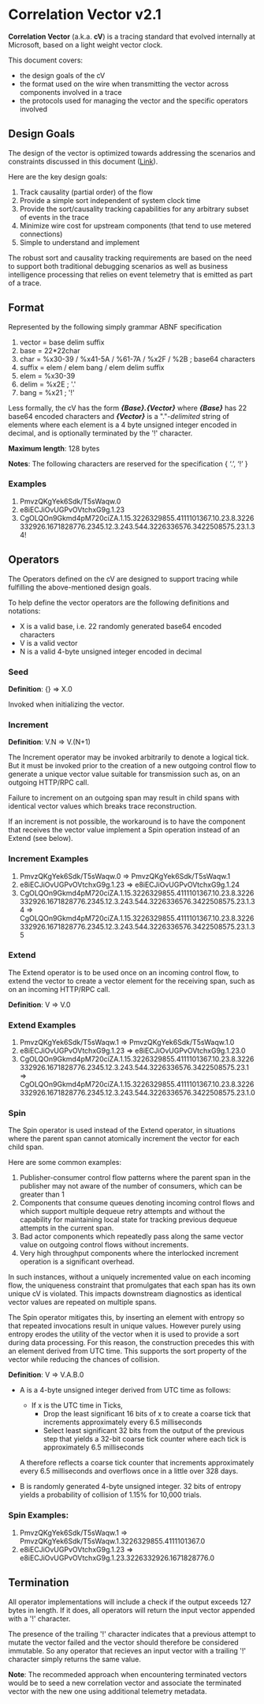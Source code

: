 # Correlation Vector v2.1

**Correlation Vector** (a.k.a. **cV**) is a tracing standard that evolved internally at Microsoft, based on a light weight vector clock.

This document covers:
- the design goals of the cV
- the format used on the wire when transmitting the vector across components involved in a trace
- the protocols used for managing the vector and the specific operators involved

## Design Goals

The design of the vector is optimized towards addressing the scenarios and constraints discussed in this document ([Link](Scenarios.md)).

Here are the key design goals:

1. Track causality (partial order) of the flow
2. Provide a simple sort independent of system clock time
3. Provide the sort/causality tracking capabilities for any arbitrary subset of events in the trace
4. Minimize wire cost for upstream components (that tend to use metered connections)
5. Simple to understand and implement

The robust sort and causality tracking requirements are based on the need to support both traditional debugging scenarios as well as business intelligence processing that relies on event telemetry that is emitted as part of a trace.

## Format

Represented by the following simply grammar ABNF specification

1. vector = base delim suffix
2. base = 22*22char
3. char = %x30-39 / %x41-5A / %61-7A / %x2F / %2B ; base64 characters
4. suffix = elem / elem bang / elem delim suffix
5. elem = %x30-39
6. delim = %x2E ; '.'
7. bang = %x21 ; '!'

Less formally, the cV has the form **_{Base}.{Vector}_** where **_{Base}_** has 22 base64 encoded characters and **_{Vector}_** is a "."-_delimited_ string of elements where each element is a 4 byte unsigned integer encoded in decimal, and is optionally terminated by the '!' character.

**Maximum length**: 128 bytes

**Notes**: The following characters are reserved for the specification { ‘.’, ‘!’ }

### Examples

1. PmvzQKgYek6Sdk/T5sWaqw.0
2. e8iECJiOvUGPvOVtchxG9g.1.23
3. CgOLQOn9Gkmd4pM720ciZA.1.15.3226329855.4111101367.10.23.8.3226332926.1671828776.2345.12.3.243.544.3226336576.3422508575.23.1.34!

## Operators

The Operators defined on the cV are designed to support tracing while fulfilling the above-mentioned design goals.

To help define the vector operators are the following definitions and notations:

- X is a valid base, i.e. 22 randomly generated base64 encoded characters
- V is a valid vector
- N is a valid 4-byte unsigned integer encoded in decimal

### Seed

**Definition**: {} => X.0

Invoked when initializing the vector.

### Increment

**Definition**: V.N => V.(N+1)

The Increment operator may be invoked arbitrarily to denote a logical tick. But it must be invoked prior to the creation of a new outgoing control flow to generate a unique vector value suitable for transmission such as, on an outgoing HTTP/RPC call.

Failure to increment on an outgoing span may result in child spans with identical vector values which breaks trace reconstruction.

If an increment is not possible, the workaround is to have the component that receives the vector value implement a Spin operation instead of an Extend (see below).

### Increment Examples

1. PmvzQKgYek6Sdk/T5sWaqw.0 => PmvzQKgYek6Sdk/T5sWaqw.1
2. e8iECJiOvUGPvOVtchxG9g.1.23 => e8iECJiOvUGPvOVtchxG9g.1.24
3. CgOLQOn9Gkmd4pM720ciZA.1.15.3226329855.4111101367.10.23.8.3226332926.1671828776.2345.12.3.243.544.3226336576.3422508575.23.1.34 => CgOLQOn9Gkmd4pM720ciZA.1.15.3226329855.4111101367.10.23.8.3226332926.1671828776.2345.12.3.243.544.3226336576.3422508575.23.1.35

### Extend

The Extend operator is to be used once on an incoming control flow, to extend the vector to create a vector element for the receiving span, such as on an incoming HTTP/RPC call. 

**Definition**: V => V.0

### Extend Examples

1. PmvzQKgYek6Sdk/T5sWaqw.1 => PmvzQKgYek6Sdk/T5sWaqw.1.0
2. e8iECJiOvUGPvOVtchxG9g.1.23 => e8iECJiOvUGPvOVtchxG9g.1.23.0
3. CgOLQOn9Gkmd4pM720ciZA.1.15.3226329855.4111101367.10.23.8.3226332926.1671828776.2345.12.3.243.544.3226336576.3422508575.23.1 => CgOLQOn9Gkmd4pM720ciZA.1.15.3226329855.4111101367.10.23.8.3226332926.1671828776.2345.12.3.243.544.3226336576.3422508575.23.1.0

### Spin

The Spin operator is used instead of the Extend operator, in situations where the parent span cannot atomically increment the vector for each child span. 

Here are some common examples:

1. Publisher-consumer control flow patterns where the parent span in the publisher may not aware of the number of consumers, which can be greater than 1
2. Components that consume queues denoting incoming control flows and which support multiple dequeue retry attempts and without the capability for maintaining local state for tracking previous dequeue attempts in the current span.
3. Bad actor components which repeatedly pass along the same vector value on outgoing control flows without increments.
4. Very high throughput components where the interlocked increment operation is a significant overhead.

In such instances, without a uniquely incremented value on each incoming flow, the uniqueness constraint that promulgates that each span has its own unique cV is violated. This impacts downstream diagnostics as identical vector values are repeated on multiple spans.

The Spin operator mitigates this, by inserting an element with entropy so that repeated invocations result in unique values. However purely using entropy erodes the utility of the vector when it is used to provide a sort during data processing. For this reason, the construction precedes this with an element derived from UTC time. This supports the sort property of the vector while reducing the chances of collision.

**Definition**: V => V.A.B.0

- A is a 4-byte unsigned integer derived from UTC time as follows:    
    -   If x is the UTC time in Ticks, 
        -   Drop the least significant 16 bits of x to create a coarse tick that increments approximately every 6.5 milliseconds
        -   Select least significant 32 bits from the output of the previous step that yields a 32-bit coarse tick counter where each tick is approximately 6.5 milliseconds

    A therefore reflects a coarse tick counter that increments approximately every 6.5 milliseconds and overflows once in a little over 328 days.
- B is randomly generated 4-byte unsigned integer. 32 bits of entropy yields a probability of collision of 1.15% for 10,000 trials. 

### Spin Examples:
1. PmvzQKgYek6Sdk/T5sWaqw.1 => PmvzQKgYek6Sdk/T5sWaqw.1.3226329855.4111101367.0
2. e8iECJiOvUGPvOVtchxG9g.1.23 => e8iECJiOvUGPvOVtchxG9g.1.23.3226332926.1671828776.0

## Termination

All operator implementations will include a check if the output exceeds 127 bytes in length. If it does, all operators will return the input vector appended with a '!' character. 

The presence of the trailing '!' character indicates that a previous attempt to mutate the vector failed and the vector should therefore be considered immutable. So any operator that recieves an input vector with a trailing '!' character simply returns the same value. 

**Note**: The recommeded approach when encountering terminated vectors would be to seed a new correlation vector and associate the terminated vector with the new one using additional telemetry metadata.


